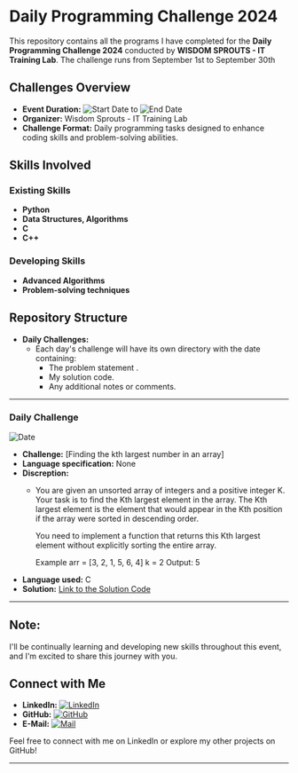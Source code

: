 # **Daily Programming Challenge 2024**

This repository contains all the programs I have completed for the **Daily Programming Challenge 2024** conducted by **WISDOM SPROUTS - IT Training Lab**. The challenge runs from September 1st to September 30th

## **Challenges Overview**
- **Event Duration:** ![Start Date](https://img.shields.io/badge/Start-September%201st%202024-brightgreen) to ![End Date](https://img.shields.io/badge/End-September%2030th%202024-red)
- **Organizer:** Wisdom Sprouts - IT Training Lab
- **Challenge Format:** Daily programming tasks designed to enhance coding skills and problem-solving abilities.


## **Skills Involved**
### **Existing Skills**
  - **Python**
  - **Data Structures, Algorithms**
  - **C**
  - **C++**

### **Developing Skills** 
  - **Advanced Algorithms**
  - **Problem-solving techniques**

## **Repository Structure**
- **Daily Challenges:**
  - Each day's challenge will have its own directory with the date containing:
    - The problem statement .
    - My solution code.
    - Any additional notes or comments.


---
### **Daily Challenge**
![Date](https://img.shields.io/badge/01-September%201st%202024-brightgreen)
- **Challenge:** [Finding the kth largest number in an array]
- **Language specification:** None
- **Discreption:**
    - You are given an unsorted array of integers and a positive integer K.     Your task is to find the Kth largest element in the array. The Kth largest element is the element that would appear in the Kth position if the array were sorted in descending order.

        You need to implement a function that returns this Kth largest element without explicitly sorting the entire array.

        Example
        arr = [3, 2, 1, 5, 6, 4]
        k = 2
        Output: 5
- **Language used:** C
- **Solution:** [Link to the Solution Code](./September1/Solution.py)
  
---

## **Note:**
I'll be continually learning and developing new skills throughout this event, and I'm excited to share this journey with you.

## **Connect with Me**
- **LinkedIn:** [![LinkedIn](https://img.shields.io/badge/LinkedIn-Profile-blue)](https://www.linkedin.com/in/parthiv-kumar-nikku-a9313a25a?lipi=urn%3Ali%3Apage%3Ad_flagship3_profile_view_base_contact_details%3Bg37Owrd4Qf6%2Bx21Dm%2Fmymw%3D%3D)
- **GitHub:** [![GitHub](https://img.shields.io/badge/GitHub-Profile-yellow)](https://github.com/parthivkumarnikku)
- **E-Mail:** [![Mail](https://img.shields.io/badge/Email-Id-orange)](parthivkumarnikku@gmail.com)

Feel free to connect with me on LinkedIn or explore my other projects on GitHub!

---